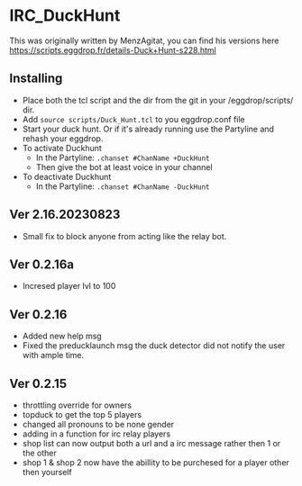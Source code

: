# IRC_DuckHunt


This was originally written by MenzAgitat, you can find his versions here https://scripts.eggdrop.fr/details-Duck+Hunt-s228.html

Installing
-----
* Place both the tcl script and the dir from the git in your /eggdrop/scripts/ dir.
* Add `source scripts/Duck_Hunt.tcl` to you eggdrop.conf file
* Start your duck hunt. Or if it's already running use the Partyline and rehash your eggdrop.
* To activate Duckhunt
  - In the Partyline: `.chanset #ChanName +DuckHunt`
  - Then give the bot at least voice in your channel
* To deactivate Duckhunt
  - In the Partyline: `.chanset #ChanName -DuckHunt`

Ver 2.16.20230823
-----
* Small fix to block anyone from acting like the relay bot.
  
Ver 0.2.16a
-----
* Incresed player lvl to 100

Ver 0.2.16
-----
* Added new help msg
* Fixed the preducklaunch msg the duck detector did not notify the user with ample time.

Ver 0.2.15
-----
* throttling override for owners
* topduck to get the top 5 players
* changed all pronouns to be none gender 
* adding in a function for irc relay players 
* shop list can now output both a url and a irc message rather then 1 or the other
* shop 1 & shop 2 now have the abillity to be purchesed for a player other then yourself

